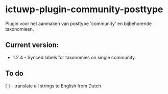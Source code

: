 # ictuwp-plugin-community-posttype
Plugin voor het aanmaken van posttype 'community' en bijbehorende taxonomieen.



## Current version:
* 1.2.4 - Synced labels for taxonomies on single community.

## To do
[ ] - translate all strings to English from Dutch
